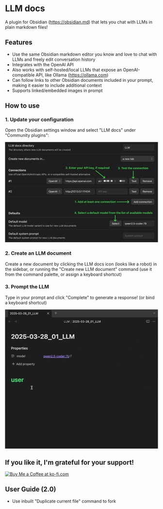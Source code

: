 # LLM docs

A plugin for Obsidian (https://obsidian.md) that lets you chat with LLMs in plain markdown files!

## Features

- Use the same Obsidian markdown editor you know and love to chat with LLMs and freely edit conversation history
- Integrates with the OpenAI API
- Also works with self-hosted/local LLMs that expose an OpenAI-compatible API, like Ollama (https://ollama.com)
- Can follow links to other Obsidian documents included in your prompt, making it easier to include additional context
- Supports linked/embedded images in prompt

## How to use

### 1. Update your configuration

Open the Obsidian settings window and select "LLM docs" under "Community plugins":

![settings.png](docs/settings.png)

### 2. Create an LLM document

Create a new document by clicking the LLM docs icon (looks like a robot) in the sidebar, or running the "Create new LLM document" command (use it from the command palette, or assign a keyboard shortcut)

### 3. Prompt the LLM

Type in your prompt and click "Complete" to generate a response! (or bind a keyboard shortcut)

![completion-example.gif](docs/completion-example.gif)

## If you like it, I'm grateful for your support!

<a href='https://ko-fi.com/V7V019UAWY' target='_blank'><img height='36' style='border:0px;height:36px;' src='https://storage.ko-fi.com/cdn/kofi6.png?v=6' border='0' alt='Buy Me a Coffee at ko-fi.com' /></a>


## User Guide (2.0)
- Use inbuilt "Duplicate current file" command to fork

